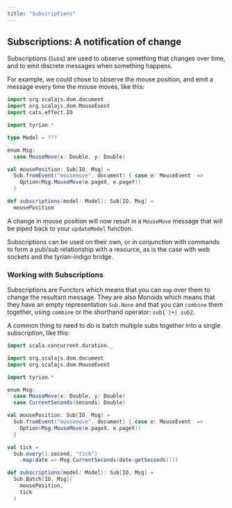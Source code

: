 ```yaml
---
title: "Subscriptions"
---
```


## Subscriptions: A notification of change

Subscriptions (`Sub`s) are used to observe something that changes over time, and to emit discrete messages when something happens.

For example, we could chose to observe the mouse position, and emit a message every time the mouse moves, like this:

```scala
import org.scalajs.dom.document
import org.scalajs.dom.MouseEvent
import cats.effect.IO

import tyrian.*

type Model = ???

enum Msg:
  case MouseMove(x: Double, y: Double)

val mousePosition: Sub[IO, Msg] = 
  Sub.fromEvent("mousemove", document) { case e: MouseEvent  =>
    Option(Msg.MouseMove(e.pageX, e.pageY))
  }

def subscriptions(model: Model): Sub[IO, Msg] =
  mousePosition
```

A change in mouse position will now result in a `MouseMove` message that will be piped back to your `updateModel` function.

Subscriptions can be used on their own, or in conjunction with commands to form a pub/sub relationship with a resource, as is the case with web sockets and the tyrian-indigo bridge.

### Working with Subscriptions

Subscriptions are Functors which means that you can `map` over them to change the resultant message. They are also Monoids which means that they have an empty representation `Sub.None` and that you can `combine` them together, using `combine` or the shorthand operator: `sub1 |+| sub2`.

A common thing to need to do is batch multiple subs together into a single subscription, like this:

```scala
import scala.concurrent.duration._

import org.scalajs.dom.document
import org.scalajs.dom.MouseEvent

import tyrian.*

enum Msg:
  case MouseMove(x: Double, y: Double)
  case CurrentSeconds(seconds: Double)

val mousePosition: Sub[IO, Msg] = 
  Sub.fromEvent("mousemove", document) { case e: MouseEvent  =>
    Option(Msg.MouseMove(e.pageX, e.pageY))
  }

val tick =
  Sub.every(1.second, "tick")
    .map(date => Msg.CurrentSeconds(date.getSeconds()))

def subscriptions(model: Model): Sub[IO, Msg] =
  Sub.Batch[IO, Msg](
    mousePosition,
    tick
  )
```
